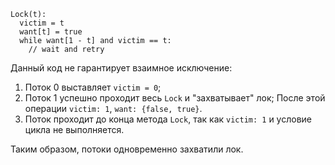 ```
Lock(t): 
  victim = t
  want[t] = true
  while want[1 - t] and victim == t:
    // wait and retry
```

Данный код не гарантирует взаимное исключение:

1. Поток 0 выставляет `victim = 0`;
1. Поток 1 успешно проходит весь `Lock` и "захватывает" лок; 
После этой операции `victim: 1`, `want: {false, true}`.
1. Поток проходит до конца метода `Lock`, так как `victim: 1` и условие цикла не выполняется.

Таким образом, потоки одновременно захватили лок.